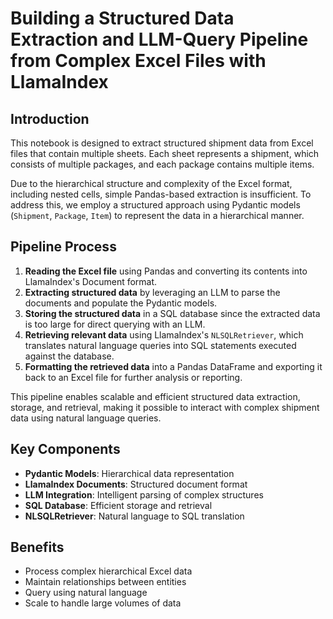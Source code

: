 # Building a Structured Data Extraction and LLM-Query Pipeline from Complex Excel Files with LlamaIndex

## Introduction

This notebook is designed to extract structured shipment data from Excel files that contain multiple sheets. Each sheet represents a shipment, which consists of multiple packages, and each package contains multiple items.

Due to the hierarchical structure and complexity of the Excel format, including nested cells, simple Pandas-based extraction is insufficient. To address this, we employ a structured approach using Pydantic models (`Shipment`, `Package`, `Item`) to represent the data in a hierarchical manner.

## Pipeline Process

1. **Reading the Excel file** using Pandas and converting its contents into LlamaIndex's Document format.
2. **Extracting structured data** by leveraging an LLM to parse the documents and populate the Pydantic models.
3. **Storing the structured data** in a SQL database since the extracted data is too large for direct querying with an LLM.
4. **Retrieving relevant data** using LlamaIndex's `NLSQLRetriever`, which translates natural language queries into SQL statements executed against the database.
5. **Formatting the retrieved data** into a Pandas DataFrame and exporting it back to an Excel file for further analysis or reporting.

This pipeline enables scalable and efficient structured data extraction, storage, and retrieval, making it possible to interact with complex shipment data using natural language queries.

## Key Components

- **Pydantic Models**: Hierarchical data representation
- **LlamaIndex Documents**: Structured document format
- **LLM Integration**: Intelligent parsing of complex structures
- **SQL Database**: Efficient storage and retrieval
- **NLSQLRetriever**: Natural language to SQL translation

## Benefits

- Process complex hierarchical Excel data
- Maintain relationships between entities
- Query using natural language
- Scale to handle large volumes of data
